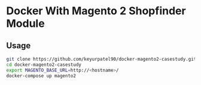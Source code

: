 # Docker With Magento 2 Shopfinder Module

## Usage

```bash
git clone https://github.com/keyurpatel90/docker-magento2-casestudy.git
cd docker-magento2-casestudy
export MAGENTO_BASE_URL=http://<hostname>/
docker-compose up magento2
```
